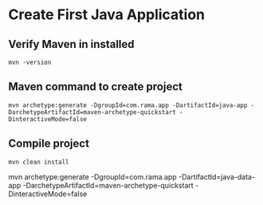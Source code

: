 # Create First Java Application

## Verify Maven in installed

    mvn -version

## Maven command to create project

    mvn archetype:generate -DgroupId=com.rama.app -DartifactId=java-app -DarchetypeArtifactId=maven-archetype-quickstart -DinteractiveMode=false

## Compile project

    mvn clean install


mvn archetype:generate -DgroupId=com.rama.app -DartifactId=java-data-app -DarchetypeArtifactId=maven-archetype-quickstart -DinteractiveMode=false

